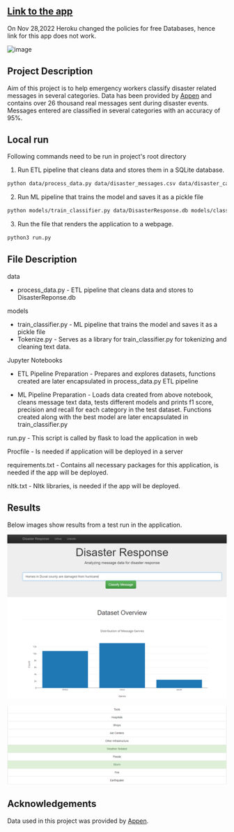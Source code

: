## [Link to the app](https://dashboard.heroku.com/apps/myapp-worldbankdata-florida-1)

On Nov 28,2022 Heroku changed the policies for free Databases, hence link for this app does not work.

![image](https://user-images.githubusercontent.com/41455899/210284554-09e4035c-f3d3-489a-8a8a-eab66b77e379.png)


## Project Description

Aim of this project is to help emergency workers classify disaster related messages in several categories. Data has been provided by [Appen](https://appen.com/) and contains over 26 thousand real messages sent during disaster events. Messages entered are classified in several categories with an accuracy of 95%. 

## Local run

Following commands need to be run in project's root directory

1. Run ETL pipeline that cleans data and stores them in a SQLite database.
```bash
python data/process_data.py data/disaster_messages.csv data/disaster_categories.csv data/DisasterResponse.db
```
2. Run ML pipeline that trains the model and saves it as a pickle file
```bash
python models/train_classifier.py data/DisasterResponse.db models/classifier.pkl
```
3. Run the file that renders the application to a webpage.
```bash
python3 run.py
```

## File Description 

data 
 - process_data.py - ETL pipeline that cleans data and stores to DisasterReponse.db

models
 - train_classifier.py - ML pipeline that trains the model and saves it as a pickle file
 - Tokenize.py - Serves as a library for train_classifier.py for tokenizing and cleaning text data.

Jupyter Notebooks

- ETL Pipeline Preparation - Prepares and explores datasets, functions created are later encapsulated in  process_data.py ETL pipeline

- ML Pipeline Preparation -  Loads data created from above notebook, cleans message text data, tests different models and prints f1 score, precision and recall for each category in the test dataset. Functions created along with the best model are later encapsulated in train_classifier.py

run.py - This script is called by flask to load the application in web

Procfile - Is needed if application will be deployed in a server

requirements.txt - Contains all necessary packages for this application, is needed if the app will be deployed.

nltk.txt - Nltk libraries, is needed if the app will be deployed.


## Results 

Below images show results from a test run in the application.

![Main Page](https://github.com/Lori-ml/Disaster-Response-App/blob/main/images/Main%20page.PNG)

![Prediction](https://github.com/Lori-ml/Disaster-Response-App/blob/main/images/Classification.PNG)

## Acknowledgements
Data used in this project was provided by [Appen](https://appen.com/).
